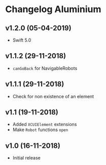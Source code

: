 # Changelog Aluminium

## v1.2.0 (05-04-2019)
- Swift 5.0

## v1.1.2 (29-11-2018)
- `canGoBack` for NavigableRobots

## v1.1.1 (29-11-2018)
- Check for non existence of an element

## v1.1 (19-11-2018)
- Added `XCUIElement` extensions
- Make `Robot` functions `open`

## v1.0 (16-11-2018)
- Initial release